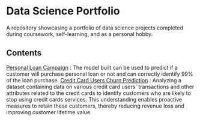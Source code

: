 # Data Science Portfolio

A repository showcasing a portfolio of data science projects completed during coursework, self-learning, and as a personal hobby.

## Contents


   [Personal Loan Campaign](Personal%20Loan%20Campaign/) : The model built can be used to predict if a customer will purchase personal loan or not and can correctly identify 99% of the loan purchase.
    [Credit Card Users Churn Prediction](Credit%20Card%20Users%20Churn%20Prediction/) :  Analyzing a dataset containing data on various credit card users'  transactions and other attributes related to the credit cards to identify customers who are likely to stop using credit cards services. This understanding enables proactive measures to retain these customers, thereby reducing revenue loss and improving customer lifetime value.

